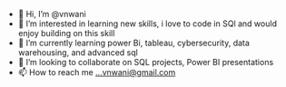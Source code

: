 - 👋 Hi, I’m @vnwani
- 👀 I’m interested in learning new skills, i love to code in SQl and would enjoy building on this skill
- 🌱 I’m currently learning power Bi, tableau, cybersecurity, data warehousing, and advanced sql
- 💞️ I’m looking to collaborate on SQL projects, Power BI presentations
- 📫 How to reach me ...vnwani@gmail.com

<!---
vnwani/vnwani is a ✨ special ✨ repository because its `README.md` (this file) appears on your GitHub profile.
You can click the Preview link to take a look at your changes.
--->
